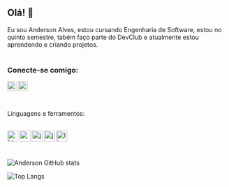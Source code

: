 ## Olá! 👋

Eu sou Anderson Alves, estou cursando Engenharia de Software, estou no quinto semestre, tabém faço parte do DevClub e atualmente estou aprendendo e criando projetos.
<br>
<br>

### Conecte-se comigo:

<a href="https://www.instagram.com/andersonalvesasa/">
<img align="left" src="https://upload.wikimedia.org/wikipedia/commons/thumb/9/95/Instagram_logo_2022.svg/2048px-Instagram_logo_2022.svg.png" width="22px" />
</a>
<a href="https://www.linkedin.com/in/anderson-alves-asa/"> 
<img align="left" src="https://upload.wikimedia.org/wikipedia/commons/thumb/8/81/LinkedIn_icon.svg/1200px-LinkedIn_icon.svg.png" width="22px" />
</a>
<br />
<br />
<br />

<p align="left">
  Linguagens e ferramentos:
  <br />
  <br />
</p>


  <img align="left" src="https://upload.wikimedia.org/wikipedia/commons/thumb/6/61/HTML5_logo_and_wordmark.svg/512px-HTML5_logo_and_wordmark.svg.png" height="25" alt="html-logo" />
  <img align="left" src="https://upload.wikimedia.org/wikipedia/commons/thumb/d/d5/CSS3_logo_and_wordmark.svg/1452px-CSS3_logo_and_wordmark.svg.png"  height="25" alt="css-logo" />
  <img align="left" src="https://wildcardcorp.com/image-repository/javascript-icon.png/@@images/image.png" alt="javascript-logo" height="25" />
  <img align="left" src="https://upload.wikimedia.org/wikipedia/pt/thumb/3/30/Java_programming_language_logo.svg/1119px-Java_programming_language_logo.svg.png" height="25" alt="java-logo"  />
  <img align="left" src="https://upload.wikimedia.org/wikipedia/commons/thumb/1/18/C_Programming_Language.svg/1200px-C_Programming_Language.svg.png" height="25" alt="linguagemC-logo" />
<br />
<br />
<br />

![Anderson GitHub stats](https://github-readme-stats.vercel.app/api?username=andersonkrnalves&show_icons=true&theme=radical)

![Top Langs](https://github-readme-stats.vercel.app/api/top-langs/?username=andersonkrnalves&layout=compact&theme=radical)
